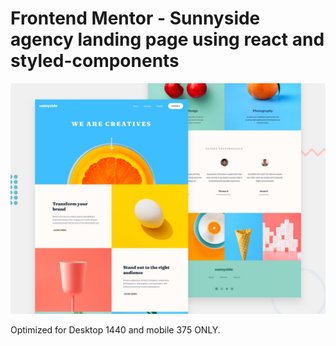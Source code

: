 # Frontend Mentor - Sunnyside agency landing page using react and styled-components

![Design preview for the Sunnyside agency landing page coding challenge](./public/images/desktop-preview.jpg)

Optimized for Desktop 1440 and mobile 375 ONLY.
